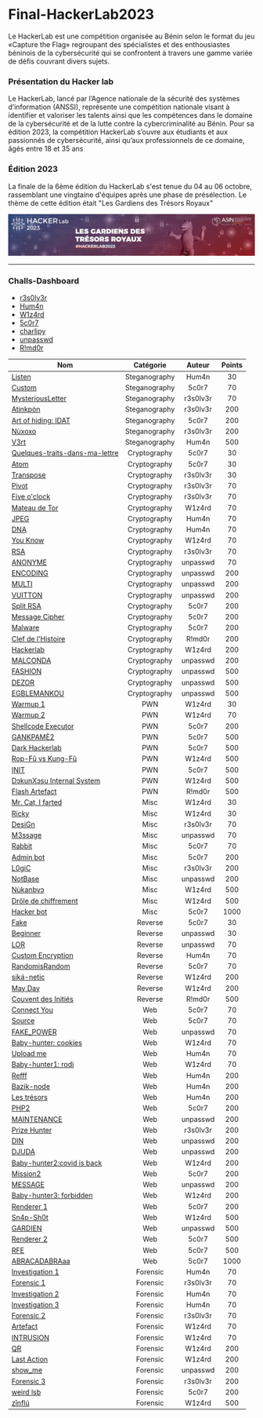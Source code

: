 # Final-HackerLab2023

Le HackerLab est une compétition organisée au Bénin selon le format du jeu «Capture the Flag» regroupant des spécialistes et des enthousiastes béninois de la cybersécurité qui se confrontent à travers une gamme variée de défis couvrant divers sujets. 

### Présentation du Hacker lab
Le HackerLab, lancé par l’Agence nationale de la sécurité des systèmes d’information (ANSSI), représente une compétition nationale visant à identifier et valoriser les talents ainsi que les compétences dans le domaine de la cybersécurité et de la lutte contre la cybercriminalité au Bénin. Pour sa édition 2023, la compétition HackerLab s’ouvre aux étudiants et aux passionnés de cybersécurité, ainsi qu’aux professionnels de ce domaine, âgés entre 18 et 35 ans

### Édition 2023
La finale de la 6ème édition du HackerLab s'est tenue du 04 au 06 octobre, rassemblant une vingtaine d'équipes après une phase de présélection. Le thème de cette édition était "Les Gardiens des Trésors Royaux"

![HackerLab](Images/asinbenin_cover.jpeg)

-------------------------------------------------------------------
### Challs-Dashboard
- [r3s0lv3r](https://www.linkedin.com/in/d%C3%A9bora-codjia-94417821b/?utm_source=share&utm_campaign=share_via&utm_content=profile&utm_medium=android_app)
- [Hum4n](https://www.linkedin.com/in/hored-sossou-70792b114/) 
- [W1z4rd](https://www.linkedin.com/in/emmanuel-hemadou-902725190/)
- [5c0r7](https://www.linkedin.com/in/adonishomevo) 
- [charlipy](https://www.linkedin.com/in/agossou-eliphele-charli/) 
- [unpasswd](https://www.linkedin.com/in/arafat-lassissi-1883aa215/) 
- [R!md0r](https://www.linkedin.com/in/aristide-sossou-9b315a127/)

| Nom                                                              | Catégorie     | Auteur     | Points |
|------------------------------------------------------------------|:-------------:|:----------:|:------:|
| [Listen](Final-HackerLab2023/Steganography/Steganography/Listen.md)                                    | Steganography          | Hum4n   | 30     |
| [Custom](Custom.md)                                            | Steganography          | 5c0r7   | 70     |
| [MysteriousLetter](Final-HackerLab2023/Steganography/Steganography/MysteriousLetter.md)                                    | Steganography        | r3s0lv3r   | 70     |
| [Atinkpòn](Atinkpòn.md)                                        | Steganography        | r3s0lv3r   | 200     |
| [Art of hiding: IDAT](Art-of-hiding-IDAT.md)                              | Steganography        | 5c0r7   | 200     |
| [Nùxoxo](Cryptography/Nùxoxo.md)                              | Steganography        | r3s0lv3r    | 200     |
| [V3rt](Steganography/V3rt)                                    | Steganography        | Hum4n | 500    |
| [Quelques-traits-dans-ma-lettre](Cryptography/Quelques-traits-dans-ma-lettre.md)                                        | Cryptography        | 5c0r7 | 30    |
| [Atom](Cryptography/Atom.md)                                     |Cryptography      | 5c0r7   | 30     |
| [Transpose](Cryptography/Transpose.md)                       |Cryptography      | r3s0lv3r      | 30     |
| [Pivot](Cryptography/Pivot.md)                               | Cryptography     | r3s0lv3r   | 70     |
| [Five o'clock](Cryptography/Five-o'clock.md)                       | Cryptography     |r3s0lv3r       | 70     |
| [Mateau de Tor](Cryptography/Mateau-de-Tor.md)                       | Cryptography     | W1z4rd      | 70    |
| [JPEG](Cryptography/JPEG.md)               | Cryptography     | Hum4n      | 70    |
| [DNA](Cryptography/DNA.md)               | Cryptography     |  Hum4n     | 70    |
| [You Know](Cryptography/You-Know.md)               | Cryptography     | W1z4rd      | 70    |
| [RSA](Cryptography/RSA.md)                                             |  Cryptography        | r3s0lv3r   | 70      |
| [ANONYME](Cryptography/ANONYME.md)                                       | Cryptography         | unpasswd     | 70     |
| [ENCODING](Cryptography/ENCODING.md)                 | Cryptography         | unpasswd      | 200     |
| [MULTI](OSINT/MULTI.md)                                   | Cryptography         |unpasswd      | 200    |
| [VUITTON](Cryptography/VUITTON.md)                                         | Cryptography           | unpasswd   | 200     |
| [Split RSA](Cryptography/Split-RSA.md)                                           | Cryptography           | 5c0r7     | 200    |
| [Message Cipher](Cryptography/Message-Cipher.md)                                     | Cryptography           | 5c0r7   | 200    |
| [Malware](Cryptography/Malware.md)                           | Cryptography           | 5c0r7     | 200    |
| [Clef de l'Histoire](Cryptography/Clef-de-l'Histoire.md)                          | Cryptography           | R!md0r     | 200    |
| [Hackerlab](Cryptography/Hackerlab.md)                   | Cryptography           | W1z4rd     | 200    |
| [MALCONDA](Cryptography/MALCONDA.md)                 | Cryptography       | unpasswd      | 200    |
| [FASHION](Cryptography/FASHION.md)                                         |Cryptography        | unpasswd   | 500    |
| [DEZOR](Cryptography/DEZOR.md)                    | Cryptography       | unpasswd     | 500    |
| [EGBLEMANKOU](Cryptography/EGBLEMANKOU.md)                                         |Cryptography       | unpasswd    | 500    |
| [Warmup 1](Cryptography/Warmup-1.md)                           | PWN       |  W1z4rd    | 30    |
| [Warmup 2](Warmup-2.md)                                  | PWN      |W1z4rd      | 70     |
| [Shellcode Executor](Shellcode-Executor.md)                                      | PWN      | 5c0r7   | 200     |
| [GANKPAMÈ2](GANKPAMÈ2.md)                       | PWN | 5c0r7   | 500     |
| [Dark Hackerlab](Dark-Hackerlab.md)  | PWN | 5c0r7       | 500     |
| [Rop-Fû vs Kung-Fû](Rop-Fu-Vs-Kung-Fu.md)                   | PWN | W1z4rd       | 500     |
| [INIT](INIT.md)   | PWN |  5c0r7      | 500    |
| [DɔkunXɔsu Internal System](Steganography/DɔkunXɔsu-Internal-System.md)              | PWN | W1z4rd       | 500    |
| [Flash Artefact](Flash-Artefact.md)                                         | PWN           | R!md0r   | 500     |
| [Mr. Cat, I farted](Mr.Cat,I-farted.md)                                     | Misc           | W1z4rd   | 30     |
| [Ricky](Ricky.md)                                   | Misc           | W1z4rd     | 30     |
| [DesiGn](DesiGn.md)                         | Misc           |  r3s0lv3r     | 70    |
| [M3ssage](M3ssage.md)                                     | Misc           | unpasswd   | 70    |
| [Rabbit](Web/Rabbit.md)                                           | Misc           | 5c0r7   | 70    |
| [Admin bot](Adminbot.md)                                           | Misc           | 5c0r7   | 200    |
| [L0giC](L0giC.md)                          | Misc           | r3s0lv3r      | 200    |
| [NotBase](Misc/NotBase.md)                              | Misc           | unpasswd      | 200    |
| [Nùkanbyɔ](Nùkanbyɔ.md)                               | Misc           | W1z4rd      | 500    |
| [Drôle de chiffrement](Drôle-de-chiffrement.md)                                         | Misc       | W1z4rd      | 500    |
| [Hacker bot](Hacker-bot.md)                           | Misc       | 5c0r7      | 1000    |
| [Fake](Fake.md)                                  | Reverse     | 5c0r7     | 30     |
| [Beginner](Final-HackerLab2023/Reverse/Reverse/Beginner.md)                                      | Reverse      | unpasswd   | 30     |
| [LOR](LOR.md)                       | Reverse | unpasswd   | 70     |
| [Custom Encryption](Custom-Encryption.md)  | Reverse | Hum4n       | 70     |
| [RandomisRandom](RandomisRandom.md)                   |Reverse  | 5c0r7       | 70     |
| [siká-netic](siká-netic.md)   | Reverse | W1z4rd       | 200    |
| [May Day](Steganography/MayDay.md)              | Reverse | W1z4rd        | 200    |
| [Couvent des Initiés](Couvent-des-Initiés.md)                                         | Reverse           | R!md0r   | 500     |
| [Connect You](ConnectYou.md)                                     | Web           | 5c0r7    | 70     |
| [Source](Source.md)                                   | Web           | 5c0r7      | 70     |
| [FAKE_POWER](FAKE_POWER.md)                         | Web           | unpasswd      | 70    |
| [Baby-hunter: cookies](Baby-hunter-cookies.md)                                     | Web           | W1z4rd   | 70    |
| [Upload me](Upload-me.md)                                           | Web           | Hum4n   | 70    |
| [Baby-hunter1: rodi](Baby-hunter1-rodi.md)                                           | Web           | W1z4rd    | 70    |
| [Refff](Refff.md)                          | Web           |  Hum4n     | 200    |
| [Bazik-node](Bazik-node.md)                              | Web           |   Hum4n    | 200    |
| [Les trésors](Les-trésors.md)                               | Web           |  Hum4n     | 200    |
| [PHP2](PHP2.md)                               | Web           |  5c0r7      | 200    |
| [MAINTENANCE](MAINTENANCE.md)                                         | Web       | unpasswd     | 200    |
| [Prize Hunter](Prize-Hunter.md)                           | Web       |r3s0lv3r      | 200    |
| [DIN](DIN.md)                                  | Web      | unpasswd      | 200     |
| [DJUDA](DJUDA.md)                                      | Web      | unpasswd   | 200     |
| [Baby-hunter2:covid is back](Baby-hunter2-covid-is-back.md)                       | Web | W1z4rd   | 200     |
| [Mission2](Final-HackerLab2023/Web/Web/Mission2.md)  | Web | 5c0r7        | 200     |
| [MESSAGE](Final-HackerLab2023/Web/Web/MESSAGE.md)                   | Web | unpasswd       | 200     |
| [Baby-hunter3: forbidden](Baby-hunter3-forbidden.md)   | Web | W1z4rd       | 200    |
| [Renderer 1](Renderer-1.md)              | Web | 5c0r7       | 200    |
| [Sn4p-Sh0t](Sn4p-Sh0t.md)                                         | Web           | W1z4rd   | 500     |
| [GARDIEN](GARDIEN.md)                                     | Web           | unpasswd   | 500     |
| [Renderer 2](Renderer-2.md)                                   | Web           | 5c0r7       | 500     |
| [RFE](RFE.md)                         | Web           |  5c0r7      | 500    |
| [ABRACADABRAaa](ABRACADABRAaa.md)                                     | Web           | 5c0r7   | 1000    |
| [Investigation 1](Investigation-1.md)                                           | Forensic           |  Hum4n | 70    |
| [Forensic 1](Forensic-1.md)                                           | Forensic           | r3s0lv3r   | 70    |
| [Investigation 2](Investigation-2.md)                          | Forensic           |  Hum4n     | 70    |
| [Investigation 3](Investigation-3.md)                              | Forensic           | Hum4n      | 70    |
| [Forensic 2](Forensic-2.md)                               | Forensic           | r3s0lv3r      | 70    |
| [Artefact](Artefact.md)                       | Forensic |W1z4rd   | 70     |
| [INTRUSION](INTRUSION.md)  | Forensic | W1z4rd       | 70     |
| [QR](QR.md)                   | Forensic |  W1z4rd      | 200     |
| [Last Action](Last-Action.md)   | Forensic |W1z4rd     | 200    |
| [show_me](show_me.md)              | Forensic | unpasswd       | 200    |
| [Forensic 3](Forensic-3.md)                                         | Forensic           | r3s0lv3r     | 200     |
| [weird lsb](weird-lsb.md)                                     | Forensic           |5c0r7    | 200     |
| [zǐnflú](zǐnflú.md)                                   | Forensic           | W1z4rd      | 500     |
